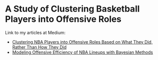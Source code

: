 # A Study of Clustering Basketball Players into Offensive Roles

Link to my articles at Medium:
- [Clustering NBA Players into Offensive Roles Based on What They Did, Rather Than How They Did](https://medium.com/@xulianrenzoku/clustering-nba-players-into-offensive-roles-based-on-what-they-did-rather-than-how-they-did-1d4d371b7881)
- [Modeling Offensive Efficiency of NBA Lineups with Bayesian Methods](https://medium.com/@xulianrenzoku/modeling-offensive-efficiency-of-nba-lineups-with-bayesian-methods-55c695e95e1d)
